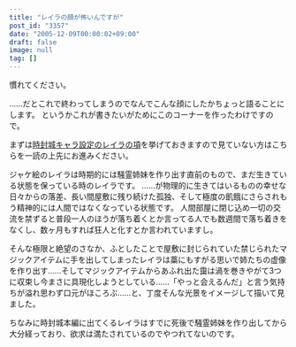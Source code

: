 ```yaml
---
title: "レイラの顔が怖いんですが"
post_id: "3357"
date: "2005-12-09T00:00:02+09:00"
draft: false
image: null
tag: []
---
```


慣れてください。

……だとこれで終わってしまうのでなんでこんな顔にしたかちょっと語ることにします。
というかこれが書きたいがためにこのコーナーを作ったわけですので。

まずは[時封城キャラ設定のレイラの項](/!/leila/tha_leila.txt)を挙げておきますので見ていない方はこちらを一読の上先にお進みください。

ジャケ絵のレイラは時期的には騒霊姉妹を作り出す直前のもので、まだ生きている状態を保っている時のレイラです。
……が物理的に生きてはいるものの幸せな日々からの落差、長い間屋敷に残り続けた孤独、そして極度の飢餓にさらされもう精神的には人間ではなくなっている状態です。
人間部屋に閉じ込め一切の交流を禁ずると普段一人のほうが落ち着くとか言ってる人でも数週間で落ち着きをなくし、数ヶ月もすれば狂人と化すとか言われていますし。

そんな極限と絶望のさなか、ふとしたことで屋敷に封じられていた禁じられたマジックアイテムに手を出してしまったレイラは藁にもすがる思いで姉たちの虚像を作り出す……そしてマジックアイテムからあふれ出た靄は渦を巻きやがて3つに収束し今まさに具現化しようとしている……「やっと会えるんだ」と言う気持ちが溢れ思わず口元がほころぶ……と、丁度そんな光景をイメージして描いて見ました。

ちなみに時封城本編に出てくるレイラはすでに死後で騒霊姉妹を作り出してから大分経っており、欲求は満たされているのでやつれてないのです。
